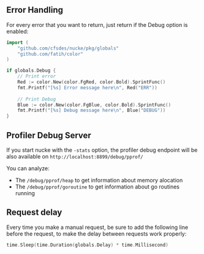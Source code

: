 ## Error Handling

For every error that you want to return, just return if the Debug option is enabled:

```go
import (
    "github.com/cfsdes/nucke/pkg/globals"
    "github.com/fatih/color"
)

if globals.Debug {
    // Print error
    Red := color.New(color.FgRed, color.Bold).SprintFunc()
    fmt.Printf("[%s] Error message here\n", Red("ERR"))
    
    // Print Debug
    Blue := color.New(color.FgBlue, color.Bold).SprintFunc()
    fmt.Printf("[%s] Debug message here\n", Blue("DEBUG"))
}
```


## Profiler Debug Server

If you start nucke with the `-stats` option, the profiler debug endpoint will be also available on `http://localhost:8899/debug/pprof/`

You can analyze:

-  The `/debug/pprof/heap` to get information about memory alocation
-  The `/debug/pprof/goroutine` to get information about go routines running


## Request delay

Every time you make a manual request, be sure to add the following line before the request, to make the delay between requests work properly:
```go
time.Sleep(time.Duration(globals.Delay) * time.Millisecond)
```